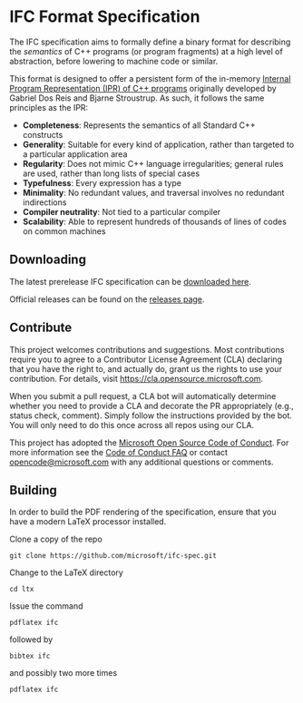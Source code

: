 # IFC Format Specification

The IFC specification aims to formally define a binary format for describing the _semantics_ of C++ programs (or program fragments) 
 at a high level of abstraction, before lowering to machine code or similar.

This format is designed to offer a persistent form of the in-memory [Internal Program Representation (IPR) of C++ programs](https://github.com/GabrielDosReis/ipr) originally developed by Gabriel Dos Reis and Bjarne Stroustrup.  As such, it follows the same principles as the IPR:
   - **Completeness**: Represents the semantics of all Standard C++ constructs
   - **Generality**: Suitable for every kind of application, rather than targeted to a particular application area
   - **Regularity**: Does not mimic C++ language irregularities; general rules are used, rather than long lists of special cases
   - **Typefulness**: Every expression has a type
   - **Minimality**: No redundant values, and traversal involves no redundant indirections
   - **Compiler neutrality**: Not tied to a particular compiler
   - **Scalability**: Able to represent hundreds of thousands of lines of codes on common machines

## Downloading

The latest prerelease IFC specification can be [downloaded here](https://github.com/Microsoft/ifc-spec/releases/download/prerelease/ifc.pdf).

Official releases can be found on the [releases page](https://github.com/Microsoft/ifc-spec/releases).


## Contribute

This project welcomes contributions and suggestions.  Most contributions require you to agree to a
Contributor License Agreement (CLA) declaring that you have the right to, and actually do, grant us
the rights to use your contribution. For details, visit https://cla.opensource.microsoft.com.

When you submit a pull request, a CLA bot will automatically determine whether you need to provide
a CLA and decorate the PR appropriately (e.g., status check, comment). Simply follow the instructions
provided by the bot. You will only need to do this once across all repos using our CLA.

This project has adopted the [Microsoft Open Source Code of Conduct](https://opensource.microsoft.com/codeofconduct/).
For more information see the [Code of Conduct FAQ](https://opensource.microsoft.com/codeofconduct/faq/) or
contact [opencode@microsoft.com](mailto:opencode@microsoft.com) with any additional questions or comments.

## Building
In order to build the PDF rendering of the specification, ensure that you have a modern LaTeX processor installed.

Clone a copy of the repo
```
git clone https://github.com/microsoft/ifc-spec.git
```

Change to the LaTeX directory
```
cd ltx
```
Issue the command
```
pdflatex ifc
```
followed by
```
bibtex ifc
```
and possibly two more times
```
pdflatex ifc
```

